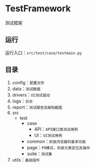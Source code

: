 # TestFramework
测试框架

##  运行
运行入口：`src/test/case/testmain.py `
## 目录
1. config：`配置文件`
2. data：`测试数据`
3. drivers：`UI测试驱动`
4. logs：`日志`
5. report：`测试报告及缺陷截图`
6. src
    * test
        * case
            * API：`API接口类测试用例`
            * UI：`UI测试用例`
        * common：`封装浏览器的基本功能`
        * page：`PO模式，封装元素定位及操作`
        * suite：`测试集`
7. utils：`基础组件`